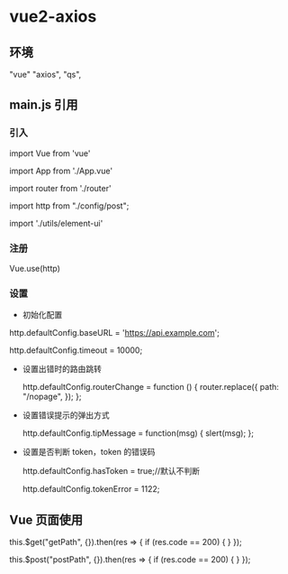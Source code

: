 # vue2-axios

## 环境

"vue"
"axios",
"qs",

## main.js 引用

### 引入

import Vue from 'vue'

import App from './App.vue'

import router from './router'

import http from "./config/post";

import './utils/element-ui'

### 注册

Vue.use(http)

### 设置

- 初始化配置

http.defaultConfig.baseURL = 'https://api.example.com';

http.defaultConfig.timeout = 10000;

- 设置出错时的路由跳转

  http.defaultConfig.routerChange = function () {
  router.replace({
  path: "/nopage",
  });
  };

- 设置错误提示的弹出方式

  http.defaultConfig.tipMessage = function(msg) {
  slert(msg);
  };

- 设置是否判断 token，token 的错误码

  http.defaultConfig.hasToken = true;//默认不判断

  http.defaultConfig.tokenError = 1122;

## Vue 页面使用

this.$get("getPath", {}).then(res => { if (res.code == 200) { } });

this.$post("postPath", {}).then(res => { if (res.code == 200) { } });
